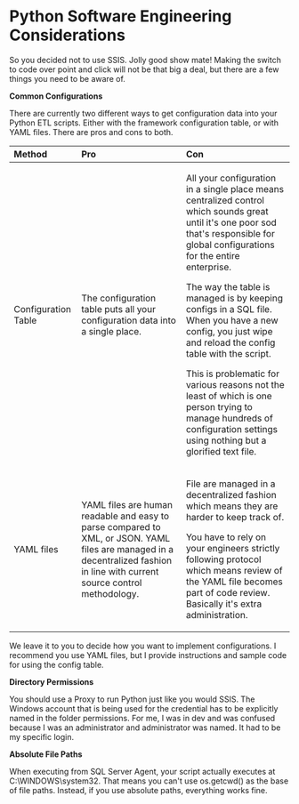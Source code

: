 # Python Software Engineering Considerations

So you decided not to use SSIS. Jolly good show mate! Making the switch to code over point and click will not be that big a deal, but there are a few things you need to be aware of.

**Common Configurations**

There are currently two different ways to get configuration data into your Python ETL scripts. Either with the framework configuration table, or with YAML files. There are pros and cons to both. 

<table>
  <thead>
    <tr>
      <th style="text-align:left">Method</th>
      <th style="text-align:left">Pro</th>
      <th style="text-align:left">Con</th>
    </tr>
  </thead>
  <tbody>
    <tr>
      <td style="text-align:left">Configuration Table</td>
      <td style="text-align:left">The configuration table puts all your configuration data into a single
        place.</td>
      <td style="text-align:left">
        <p>All your configuration in a single place means centralized control which
          sounds great until it&apos;s one poor sod that&apos;s responsible for global
          configurations for the entire enterprise.</p>
        <p></p>
        <p>The way the table is managed is by keeping configs in a SQL file. When
          you have a new config, you just wipe and reload the config table with the
          script.</p>
        <p></p>
        <p>This is problematic for various reasons not the least of which is one
          person trying to manage hundreds of configuration settings using nothing
          but a glorified text file.</p>
      </td>
    </tr>
    <tr>
      <td style="text-align:left">YAML files</td>
      <td style="text-align:left">YAML files are human readable and easy to parse compared to XML, or JSON.
        YAML files are managed in a decentralized fashion in line with current
        source control methodology.</td>
      <td style="text-align:left">
        <p>File are managed in a decentralized fashion which means they are harder
          to keep track of.</p>
        <p></p>
        <p>You have to rely on your engineers strictly following protocol which means
          review of the YAML file becomes part of code review. Basically it&apos;s
          extra administration.</p>
      </td>
    </tr>
  </tbody>
</table>

 

We leave it to you to decide how you want to implement configurations. I recommend you use YAML files, but I provide instructions and sample code for using the config table.

**Directory Permissions**

You should use a Proxy to run Python just like you would SSIS. The Windows account that is being used for the credential has to be explicitly named in the folder permissions. For me, I was in dev and was confused because I was an administrator and administrator was named. It had to be my specific login.

**Absolute File Paths**

When executing from SQL Server Agent, your script actually executes at C:\WINDOWS\system32. That means you can't use os.getcwd\(\) as the base of file paths. Instead, if you use absolute paths, everything works fine.

